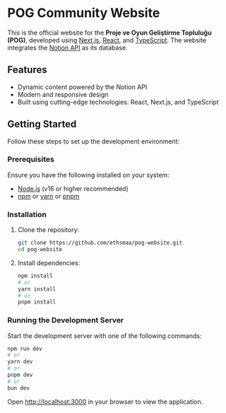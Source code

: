 # POG Community Website

This is the official website for the **Proje ve Oyun Geliştirme Topluluğu (POG)**, developed using [Next.js](https://nextjs.org), [React](https://react.dev/), and [TypeScript](https://www.typescriptlang.org/). The website integrates the [Notion API](https://developers.notion.com/) as its database.

## Features

- Dynamic content powered by the Notion API
- Modern and responsive design
- Built using cutting-edge technologies: React, Next.js, and TypeScript

## Getting Started

Follow these steps to set up the development environment:

### Prerequisites

Ensure you have the following installed on your system:

- [Node.js](https://nodejs.org) (v16 or higher recommended)
- [npm](https://www.npmjs.com/) or [yarn](https://yarnpkg.com/) or [pnpm](https://pnpm.io/)

### Installation

1. Clone the repository:

   ```bash
   git clone https://github.com/ethsmaa/pog-website.git
   cd pog-website
   ```

2. Install dependencies:

   ```bash
   npm install
   # or
   yarn install
   # or
   pnpm install
   ```

### Running the Development Server

Start the development server with one of the following commands:

```bash
npm run dev
# or
yarn dev
# or
pnpm dev
# or
bun dev
```

Open [http://localhost:3000](http://localhost:3000) in your browser to view the application.
